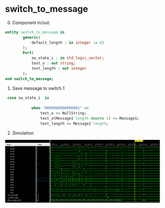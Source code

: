 # switch_to_message

0. Component in/out:

```vhdl
entity switch_to_message is
        generic(
            default_length : in integer := 63 
        );
        Port(
            sw_state_i : in std_logic_vector; 
            text_o : out string;
            text_length : out integer
        );
end switch_to_message;
```
1. Save message to switch 1

```vhdl
 case sw_state_i  is          
            
            when "0000000000000001" =>
                text_o <= NullString;
                text_o(Message1'length downto 1) <= Message1;
                text_length <= Message1'length;
```
2. Simulation 

![screenshot](../images/switch_to_message_simulation_console.png)
